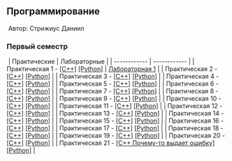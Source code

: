 ## Программирование
​
Автор: Стрижиус Даниил
​
### Первый семестр
​
| Практические | Лабораторные |
| ------------ | ------------ |
| Практическая 1 - [[C++]](./Practice/01/C++/Project2/) [[Python]](./Practice/01/Python/) | [Лабораторная 1](./Lab/01/ReadMe.md) |
| Практическая 2 - [[C++]](./Practice/02/C++/Project3/) [[Python]](./Practice/02/Python/) | 
| Практическая 3 - [[C++]](./Practice/03/C++/Project1/) [[Python]](./Practice/03/Python/) | 
| Практическая 4 - [[C++]](./Practice/04/C++/Project4/) [[Python]](./Practice/04/Python/) | 
| Практическая 5 - [[C++]](./Practice/05/C++/Project5/) [[Python]](./Practice/05/Python/) | 
| Практическая 6 - [[C++]](./Practice/06/C++/Project6/) [[Python]](./Practice/06/Python/) | 
| Практическая 7 - [[C++]](./Practice/07/C++/Project7/) [[Python]](./Practice/07/Python/) |
| Практическая 8 - [[C++]](./Practice/08/C++/Project8/) [[Python]](./Practice/08/Python/) | 
| Практическая 9 - [[C++]](./Practice/09/C++/Project9/) [[Python]](./Practice/09/Python/) | 
| Практическая 10 - [[C++]](./Practice/10/C++/Project10/) [[Python]](./Practice/10/Python/) |
| Практическая 11 - [[C++]](./Practice/11/C++/Project11/) [[Python]](./Practice/11/Python/) | 
| Практическая 12 - [[C++]](./Practice/12/C++/Project12/) [[Python]](./Practice/12/Python/) | 
| Практическая 13 - [[C++]](./Practice/13/C++/Project13/) [[Python]](./Practice/13/Python/) | 
| Практическая 14 - [[C++]](./Practice/14/C++/Project14/) [[Python]](./Practice/14/Python/) | 
| Практическая 15 - [[C++]](./Practice/15/C++/Project15/) [[Python]](./Practice/15/Python/) | 
| Практическая 16 - [[C++]](./Practice/16/C++/Project16/) [[Python]](./Practice/16/Python/) | 
| Практическая 17 - [[C++]](./Practice/17/C++/Project17/) [[Python]](./Practice/17/Python/) | 
| Практическая 18 - [[C++]](./Practice/18/C++/Project18/) [[Python]](./Practice/18/Python/) | 
| Практическая 19 - [[C++]](./Practice/19/C++/Project19/) [[Python]](./Practice/19/Python/) | 
| Практическая 20 - [[C++]](./Practice/20/C++/Project20/) [[Python]](./Practice/20/Python/) | 
| Практическая 21 - [[C++ Почему-то выдает ошибку]](./Practice/21/C++/Project21/) [[Python]](./Practice/21/Python/) | 
